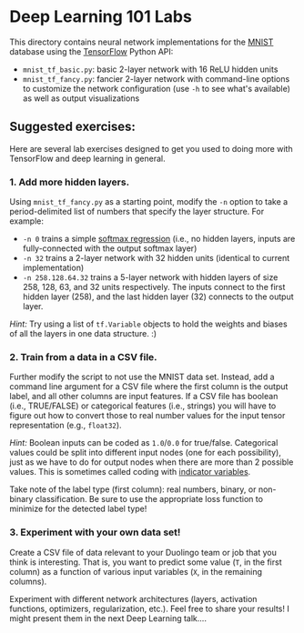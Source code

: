 # Deep Learning 101 Labs

This directory contains neural network implementations for the [MNIST](https://en.wikipedia.org/wiki/MNIST_database) database using the [TensorFlow](https://www.tensorflow.org/) Python API:

- `mnist_tf_basic.py`: basic 2-layer network with 16 ReLU hidden units
- `mnist_tf_fancy.py`: fancier 2-layer network with command-line options to customize the network configuration (use `-h` to see what's available) as well as output visualizations


## Suggested exercises:

Here are several lab exercises designed to get you used to doing more with TensorFlow and deep learning in general. 


### 1. Add more hidden layers.

Using `mnist_tf_fancy.py` as a starting point, modify the `-n` option to take a period-delimited list of numbers that specify the layer structure. For example:

- `-n 0` trains a simple [softmax regression](https://en.wikipedia.org/wiki/Multinomial_logistic_regression) (i.e., no hidden layers, inputs are fully-connected with the output softmax layer)
- `-n 32` trains a 2-layer network with 32 hidden units (identical to current implementation)
- `-n 258.128.64.32` trains a 5-layer network with hidden layers of size 258, 128, 63, and 32 units respectively. The inputs connect to the first hidden layer (258), and the last hidden layer (32) connects to the output layer.

_Hint:_ Try using a list of `tf.Variable` objects to hold the weights and biases of all the layers in one data structure. :)


### 2. Train from a data in a CSV file.

Further modify the script to not use the MNIST data set. Instead, add a command line argument for a CSV file where the first column is the output label, and all other columns are input features. If a CSV file has boolean (i.e., TRUE/FALSE) or categorical features (i.e., strings) you will have to figure out how to convert those to real number values for the input tensor representation (e.g., `float32`).

_Hint:_ Boolean inputs can be coded as `1.0`/`0.0` for true/false. Categorical values could be split into different input nodes (one for each possibility), just as we have to do for output nodes when there are more than 2 possible values. This is sometimes called coding with [indicator variables](https://en.wikipedia.org/wiki/Dummy_variable_(statistics)).

Take note of the label type (first column): real numbers, binary, or non-binary classification. Be sure to use the appropriate loss function to minimize for the detected label type!


### 3. Experiment with your own data set!

Create a CSV file of data relevant to your Duolingo team or job that you think is interesting. That is, you want to predict some value (`T`, in the first column) as a function of various input variables (`X`, in the remaining columns).

Experiment with different network architectures (layers, activation functions, optimizers, regularization, etc.). Feel free to share your results! I might present them in the next Deep Learning talk....
